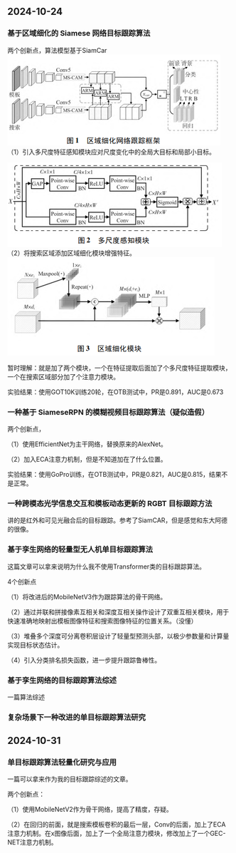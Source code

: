 ## 2024-10-24

### 基于区域细化的 Siamese 网络目标跟踪算法

两个创新点，算法模型基于SiamCar
![](image/Pasted%20image%2020241024100030.png)
（1）引入多尺度特征感知模块应对尺度变化中的全局大目标和局部小目标。

![](image/Pasted%20image%2020241024100042.png)
（2）将搜索区域添加区域细化模块增强特征。
![](image/Pasted%20image%2020241024100105.png)

暂时理解：就是加了两个模块，一个在特征提取后面加了个多尺度特征提取模块，一个在搜索区域部分加了个注意力模块。

实验结果：使用GOT10K训练20轮，在OTB测试中，PR是0.891，AUC是0.673

### 一种基于 SiameseRPN 的模糊视频目标跟踪算法（疑似造假）

两个创新点，

（1）使用EfficientNet为主干网络，替换原来的AlexNet。

（2）加入ECA注意力机制，但是不知道加在了什么位置。

实验结果：使用GoPro训练，在OTB测试中，PR是0.821，AUC是0.815，结果不是正常。

### 一种跨模态光学信息交互和模板动态更新的 RGBT 目标跟踪方法

讲的是红外和可见光融合后的目标跟踪。参考了SiamCAR，但是感觉和东大阿德的很像。

### 基于孪生网络的轻量型无人机单目标跟踪算法

这篇文章可以拿来说明为什么我不使用Transformer类的目标跟踪算法。

4个创新点

（1）将改进后的MobileNetV3作为跟踪算法的骨干网络。

（2）通过并联和拼接像素互相关和深度互相关操作设计了双重互相关模块，用于快速准确地映射出模板图像特征和搜索图像特征的位置关系。（没懂）

（3）堆叠多个深度可分离卷积层设计了轻量型预测头部，以极少参数量和计算量实现目标状态估计。

（4）引入分类排名损失函数，进一步提升跟踪鲁棒性。

### 基于孪生网络的目标跟踪算法综述

一篇算法综述

### 复杂场景下一种改进的单目标跟踪算法研究


## 2024-10-31

### 单目标跟踪算法轻量化研究与应用

一篇可以拿来作为我的目标跟踪综述的文章。

两个创新点：

（1）使用MobileNetV2作为骨干网络，提高了精度，存疑。

（2）在回归的前面，就是搜索模板卷积的最后一层，Conv的后面，加上了ECA注意力机制。在x图像后面，加上了一个全局注意力模块，修改加上了一个GEC-NET注意力机制。

